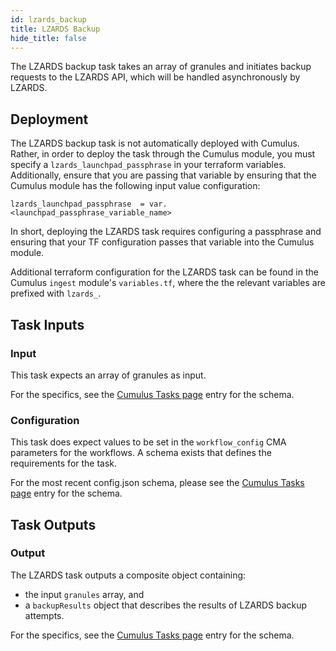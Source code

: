 ```yaml
---
id: lzards_backup
title: LZARDS Backup
hide_title: false
---
```


The LZARDS backup task takes an array of granules and initiates backup requests to the LZARDS API, which will be handled asynchronously by LZARDS.

## Deployment

The LZARDS backup task is not automatically deployed with Cumulus. Rather, in order to deploy the task through the Cumulus module, you must specify a `lzards_launchpad_passphrase` in your terraform variables. Additionally, ensure that you are passing that variable by ensuring that the Cumulus module has the following input value configuration:

```
lzards_launchpad_passphrase  = var.<launchpad_passphrase_variable_name>
```

In short, deploying the LZARDS task requires configuring a passphrase and ensuring that your TF configuration passes that variable into the Cumulus module.

Additional terraform configuration for the LZARDS task can be found in the Cumulus `ingest` module's `variables.tf`, where the the relevant variables are prefixed with `lzards_`.

## Task Inputs

### Input

This task expects an array of granules as input.

For the specifics, see the [Cumulus Tasks page](../tasks) entry for the schema.

### Configuration

This task does expect values to be set in the `workflow_config` CMA parameters for the workflows.  A schema exists that defines the requirements for the task.

For the most recent config.json schema, please see the [Cumulus Tasks page](../tasks) entry for the schema.

## Task Outputs

### Output

The LZARDS task outputs a composite object containing:
- the input `granules` array, and
- a `backupResults` object that describes the results of LZARDS backup attempts.

For the specifics, see the [Cumulus Tasks page](../tasks) entry for the schema.
